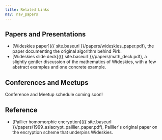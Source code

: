 ```yaml
---
title: Related Links
nav: nav_papers
---
```


## Papers and Presentations

* [Wideskies paper]({{ site.baseurl }}/papers/wideskies_paper.pdf), the paper documenting the original algorithm behind Pirk.
* [Wideskies slide deck]({{ site.baseurl }}/papers/math_deck.pdf), a slightly gentler discussion of the mathematics of Wideskies, with a few abstract examples and one concrete example.

## Conferences and Meetups

Conference and Meetup schedule coming soon!

## Reference
 
 * [Paillier homomorphic encryption]({{ site.baseurl }}/papers/1999_asiacrypt_paillier_paper.pdf), Paillier's original paper on the encryption scheme that underpins Wideskies.
 

